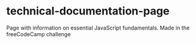 # technical-documentation-page
 Page with information on essential JavaScript fundamentals. Made in the freeCodeCamp challenge
